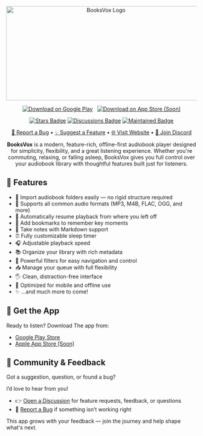<p align="center">
  <img src="https://github.com/user-attachments/assets/d6d92f4f-e2df-479f-ab40-5818ed6664e3"  width="512" height="250" alt="BooksVox Logo" width="100%" /> 

</p>


<p align="center">
  <a href="https://play.google.com/store/apps/details?id=com.imikidas.booksvox">
    <img src="https://img.shields.io/badge/Get%20it%20on%20Google%20Play-black?logo=google-play&logoColor=white&style=for-the-badge" alt="Download on Google Play"></a>
    &nbsp;
   <a href="#"> 
     <img src="https://img.shields.io/badge/Download%20on%20App%20Store%20(Soon)-black?logo=apple&logoColor=white&style=for-the-badge" alt="Download on App Store (Soon)"/>
   </a>
</p>


<p align="center">
  <a href="https://github.com/imikidas/BooksVox/stargazers"><img src="https://img.shields.io/github/stars/imikidas/BooksVox" alt="Stars Badge"/></a>
  <a href="https://github.com/imikidas/BooksVox/discussions"><img src="https://img.shields.io/github/discussions/imikidas/BooksVox" alt="Discussions Badge"/></a>
 <a href="https://github.com/imikidas/BooksVox/discussions"><img src="https://img.shields.io/badge/status-Actively--maintained-brightgreen" alt="Maintained Badge"/></a>
</p>


<p align="center">
  <a href="https://github.com/imikidas/BooksVox/issues/new/choose" target="_blank">🐞 Report a Bug</a> •
  <a href="https://github.com/imikidas/BooksVox/discussions/categories/feature-requests" target="_blank">💡 Suggest a Feature</a> •
  <a href="https://booksvox.com" target="_blank">🌐 Visit Website</a> •
  <a href="https://discord.gg/kXq9gXNA3Y" target="_blank">💬 Join Discord</a>
</p>
<p align="center">
<b>BooksVox</b> is a modern, feature-rich, offline-first audiobook player designed for simplicity, flexibility, and a great listening experience. Whether you're commuting, relaxing, or falling asleep, BooksVox gives you full control over your audiobook library with thoughtful features built just for listeners.
</p>


## 🚀 Features

- 📂 Import audiobook folders easily — no rigid structure required
- 🎵 Supports all common audio formats (MP3, M4B, FLAC, OGG, and more)
- 🔄 Automatically resume playback from where you left off  
- 📍 Add bookmarks to remember key moments  
- 📝 Take notes with Markdown support  
- ⏰ Fully customizable sleep timer  
- 🎧 Adjustable playback speed  
- 📚 Organize your library with rich metadata  
- 🧮 Powerful filters for easy navigation and control  
- 📥 Manage your queue with full flexibility  
- 🖐️ Clean, distraction-free interface  
- 📱 Optimized for mobile and offline use  
- ✨ ...and much more to come!

## 📲 Get the App

Ready to listen? Download The app from:

- [Google Play Store](https://play.google.com/store/apps/details?id=com.imikidas.booksvox)
- [Apple App Store (Soon)](#)
  


## 💬 Community & Feedback

Got a suggestion, question, or found a bug?

I’d love to hear from you!

- 👉 [Open a Discussion](https://github.com/imikidas/BooksVox/discussions) for feature requests, feedback, or questions  
- 🐞 [Report a Bug](https://github.com/imikidas/BooksVox/issues/new/choose) if something isn’t working right

This app grows with your feedback — join the journey and help shape what's next.

